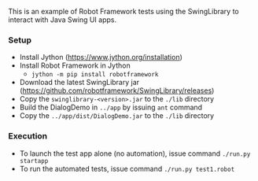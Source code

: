 This is an example of Robot Framework tests using the SwingLibrary to interact with Java Swing UI apps.

### Setup
* Install Jython (https://www.jython.org/installation)
* Install Robot Framework in Jython
  * `jython -m pip install robotframework`
* Download the latest SwingLibrary jar (https://github.com/robotframework/SwingLibrary/releases)
* Copy the `swinglibrary-<version>.jar` to the `./lib` directory
* Build the DialogDemo in `../app` by issuing `ant` command
* Copy the `../app/dist/DialogDemo.jar` to the `./lib` directory

### Execution
* To launch the test app alone (no automation), issue command `./run.py startapp`
* To run the automated tests, issue command `./run.py test1.robot`

